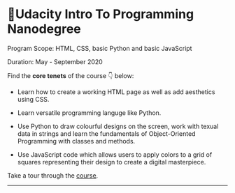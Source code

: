 # 🌠Udacity Intro To Programming Nanodegree

Program Scope: HTML, CSS, basic Python and basic JavaScript

Duration: May - September 2020

Find the **core tenets** of the course 👇 below:

* Learn how to create a working HTML page as well as add aesthetics using CSS.

* Learn versatile programming languge like Python.

* Use Python to draw colourful designs on the screen, work with texual data in strings and learn the fundamentals of Object-Oriented Programming with classes and methods.

* Use JavaScript code which allows users to apply colors to a grid of squares representing their design to create a digital masterpiece. 

Take a tour through the [course](https://www.udacity.com/course/intro-to-programming-nanodegree--nd000).

__________________________________________________________________________________________________________________

# 
